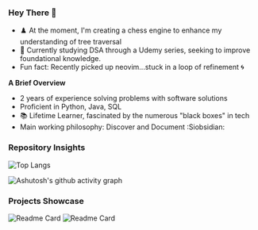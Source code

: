 ### Hey There 👋

-  ♟️ At the moment, I'm creating a chess engine to enhance my understanding of tree traversal
- 🧩 Currently studying DSA through a Udemy series, seeking to improve foundational knowledge. 
- Fun fact: Recently picked up neovim...stuck in a loop of refinement 🌀

**A Brief Overview**
 - 2 years of experience solving problems with software solutions
 -  Proficient in Python, Java, SQL
 - 📚 Lifetime Learner, fascinated by the numerous "black boxes" in tech
 - Main working philosophy: Discover and Document :Siobsidian:

### Repository Insights

![Top Langs](https://github-readme-stats.vercel.app/api/top-langs/?username=bbulls14&hide=jupyter%20notebook,procfile&layout=compact)

![Ashutosh's github activity graph](https://github-readme-activity-graph.vercel.app/graph?username=bbulls14&theme=nord&radius=10&height=280)

### Projects Showcase
![Readme Card](https://github-readme-stats.vercel.app/api/pin/?username=bbulls14&repo=2-opt_travelling_salesman)
![Readme Card](https://github-readme-stats.vercel.app/api/pin/?username=bbulls14&repo=svd_book_recommender)
